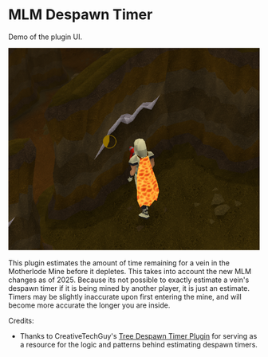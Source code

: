 # MLM Despawn Timer

Demo of the plugin UI.

![Demo](./demo.png)

This plugin estimates the amount of time remaining for a vein in the Motherlode Mine before it depletes. This takes into account the new MLM changes as of 2025. Because its not possible to exactly estimate a vein's despawn timer if it is being mined by another player, it is just an estimate. Timers may be slightly inaccurate upon first entering the mine, and will become more accurate the longer you are inside.

Credits:
* Thanks to CreativeTechGuy's [Tree Despawn Timer Plugin](https://github.com/CreativeTechGuy/tree-despawn-timer/) for serving as a resource for the logic and patterns behind estimating despawn timers.
